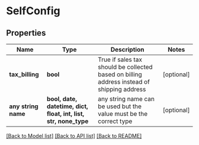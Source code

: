 # SelfConfig


## Properties
Name | Type | Description | Notes
------------ | ------------- | ------------- | -------------
**tax_billing** | **bool** | True if sales tax should be collected based on billing address instead of shipping address | [optional] 
**any string name** | **bool, date, datetime, dict, float, int, list, str, none_type** | any string name can be used but the value must be the correct type | [optional]

[[Back to Model list]](../README.md#documentation-for-models) [[Back to API list]](../README.md#documentation-for-api-endpoints) [[Back to README]](../README.md)



